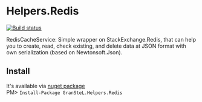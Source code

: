 Helpers.Redis
================
[![Build status](https://ci.appveyor.com/api/projects/status/scnpxtc7itofgyy2?svg=true)](https://ci.appveyor.com/project/granstel/helpers-redis)

RedisCacheService:
Simple wrapper on StackExchange.Redis, that can help you to create, read, check existing, and delete data at JSON format with own serialization (based on Newtonsoft.Json).

Install
-------
It's available via [nuget package](https://www.nuget.org/packages/GranSteL.Helpers.Redis/)  
PM> `Install-Package GranSteL.Helpers.Redis`
